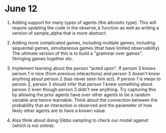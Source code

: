 # June 12

1. Adding support for many types of agents (the altruistic type). This will require updating the code in the observe_k function as well as writing a version of sample\_alpha that is more abstract.

1. Adding more complicated games, including multiple games, including sequential games, simultaneous games (that have limited observability). The ultimate version of this is to build a "grammar over games". Stringing games together etc.

1. Implement learning about the person "acted upon". If person 3 knows person 1 is nice (from previous interactions) and person 3 doesn't know anything about person 2 (has never seen him act). If person 1 is mean to person 2, person 3 should infer that person 1 knew something about person 2 even though person 3 didn't see anything. Try capturing this by allowing the prior agents have over other agents to be a random variable and hence learnable. Think about the connection between the probability that an interaction is observed and the parameter of how likely other agents are to have a known value.

1. Also think about doing Gibbs sampling to check our model against (which is not online). 
